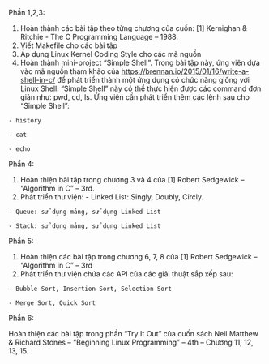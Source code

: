 Phần 1,2,3:
  1. Hoàn thành các bài tập theo từng chương của cuốn: [1] Kernighan & Ritchie - The C Programming Language – 1988.
  2. Viết Makefile cho các bài tập
  3. Áp dụng Linux Kernel Coding Style cho các mã nguồn
  4. Hoàn thành mini-project “Simple Shell”.
  Trong bài tập này, ứng viên dựa vào mã nguồn tham khảo của https://brennan.io/2015/01/16/write-a-shell-in-c/ để phát triển thành một ứng dụng có chức năng giống với Linux Shell. “Simple Shell” này có thể thực hiện được các command đơn giản như: pwd, cd, ls.
  Ứng viên cần phát triển thêm các lệnh sau cho “Simple Shell”:
  
    - history
    
    - cat
    
    - echo

Phần 4:
  1. Hoàn thiện bài tập trong chương 3 và 4 của [1] Robert Sedgewick – “Algorithm in C” – 3rd.
  2. Phát triển thư viện:
    - Linked List: Singly, Doubly, Circly.
    
    - Queue: sử dụng mảng, sử dụng Linked List
    
    - Stack: sử dụng mảng, sử dụng Linked List

Phần 5:
  1. Hoàn thiện các bài tập trong chương 6, 7, 8 của [1] Robert Sedgewick – “Algorithm in C” – 3rd
  2. Phát triển thư viện chứa các API của các giải thuật sắp xếp sau:
  
    - Bubble Sort, Insertion Sort, Selection Sort
    
    - Merge Sort, Quick Sort

Phần 6:

  Hoàn thiện các bài tập trong phần “Try It Out” của cuốn sách Neil Matthew & Richard Stones – “Beginning Linux Programming” – 4th – Chương 11, 12, 13, 15.
